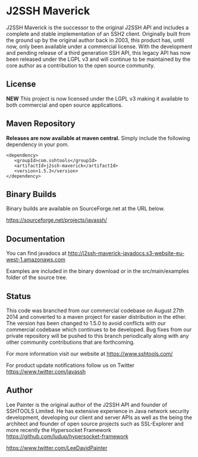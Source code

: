 J2SSH Maverick
==============

J2SSH Maverick is the successor to the original J2SSH API and includes a complete and stable implementation of an SSH2 client. Originally built from the ground up by the original author back in 2003, this product has, until now, only been available under a commercial license. With the development and pending release of a third generation SSH API, this legacy API has now been released under the LGPL v3 and will continue to be maintained by the core author as a contribution to the open source community.

License
-------

**NEW** This project is now licensed under the LGPL v3 making it available to both commercial and open source applications. 

Maven Repository
----------------

**Releases are now available at maven central.** Simply include the following dependency in your pom.

```
<dependency>
   <groupId>com.sshtools</groupId>
   <artifactId>j2ssh-maverick</artifactId>
   <version>1.5.3</version>
</dependency>
```
 
Binary Builds
-------------

Binary builds are available on SourceForge.net at the URL below.

https://sourceforge.net/projects/javassh/

Documentation
-------------

You can find javadocs at http://j2ssh-maverick-javadocs.s3-website-eu-west-1.amazonaws.com

Examples are included in the binary download or in the src/main/examples folder of the source tree.


Status
------

This code was branched from our commercial codebase on August 27th 2014 and converted to a maven project for easier distribution in the ether. The version has been changed to 1.5.0 to avoid conflicts with our commercial codebase which continues to be developed. Bug fixes from our private repository will be pushed to this branch periodically along with any other community contributions that are forthcoming.

For more information visit our website at https://www.sshtools.com/

For product update notifications follow us on Twitter https://www.twitter.com/javassh


Author
------

Lee Painter is the original author of the J2SSH API and founder of SSHTOOLS Limited. He has extensive experience in Java network security development, developing our client and server APIs as well as the being the architect and founder of open source projects such as SSL-Explorer and more recently the Hypersocket Framework https://github.com/ludup/hypersocket-framework

https://www.twitter.com/LeeDavidPainter

